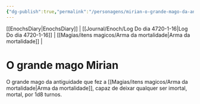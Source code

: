 ```yaml
---
{"dg-publish":true,"permalink":"/personagens/mirian-o-grande-mago-da-antiguidade/","dgHomeLink":true,"dgPassFrontmatter":false}
---
```


[[EnochsDiary|EnochsDiary]] | [[Journal/Enoch/Log Do dia 4720-1-16|Log Do dia 4720-1-16]] | [[Magias/itens magicos/Arma da mortalidade|Arma da mortalidade]] |

# O grande mago Mirian

O grande mago da antiguidade que fez a [[Magias/itens magicos/Arma da mortalidade|Arma da mortalidade]], capaz de deixar qualquer ser imortal, mortal, por 1d8 turnos.